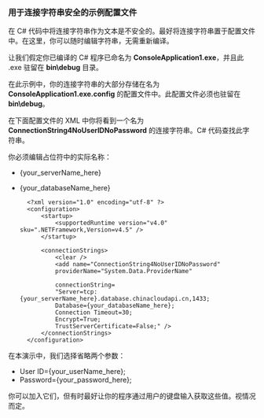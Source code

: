 
<!--
includes/sql-database-include-connection-string-40-config.md

Latest Freshness check:  2015-09-04 , GeneMi.

## Connection string
-->

### 用于连接字符串安全的示例配置文件

在 C# 代码中将连接字符串作为文本是不安全的。最好将连接字符串置于配置文件中。在这里，你可以随时编辑字符串，无需重新编译。

让我们假定你已编译的 C# 程序已命名为 **ConsoleApplication1.exe**，并且此 .exe 驻留在 **bin\\debug** 目录。

在此示例中，你的连接字符串的大部分存储在名为 **ConsoleApplication1.exe.config** 的配置文件中。此配置文件必须也驻留在 **bin\\debug**。

在下面配置文件的 XML 中你将看到一个名为 **ConnectionString4NoUserIDNoPassword** 的连接字符串。C# 代码查找此字符串。

你必须编辑占位符中的实际名称：

- {your\_serverName\_here}
- {your\_databaseName\_here}

        <?xml version="1.0" encoding="utf-8" ?>
        <configuration>
            <startup> 
                <supportedRuntime version="v4.0" sku=".NETFramework,Version=v4.5" />
            </startup>

            <connectionStrings>
                <clear />
                <add name="ConnectionString4NoUserIDNoPassword"
                providerName="System.Data.ProviderName"

                connectionString=
                "Server=tcp:{your_serverName_here}.database.chinacloudapi.cn,1433;
                Database={your_databaseName_here};
                Connection Timeout=30;
                Encrypt=True;
                TrustServerCertificate=False;" />
            </connectionStrings>
        </configuration>

在本演示中，我们选择省略两个参数：

- User ID={your\_userName\_here};
- Password={your\_password\_here};

你可以加入它们，但有时最好让你的程序通过用户的键盘输入获取这些值。视情况而定。

<!--
These three includes/ files are a sequenced set, but you can pick and choose:

includes/sql-database-include-connection-string-20-portalshots.md
includes/sql-database-include-connection-string-30-compare.md
includes/sql-database-include-connection-string-40-config.md
-->

<!---HONumber=79-->